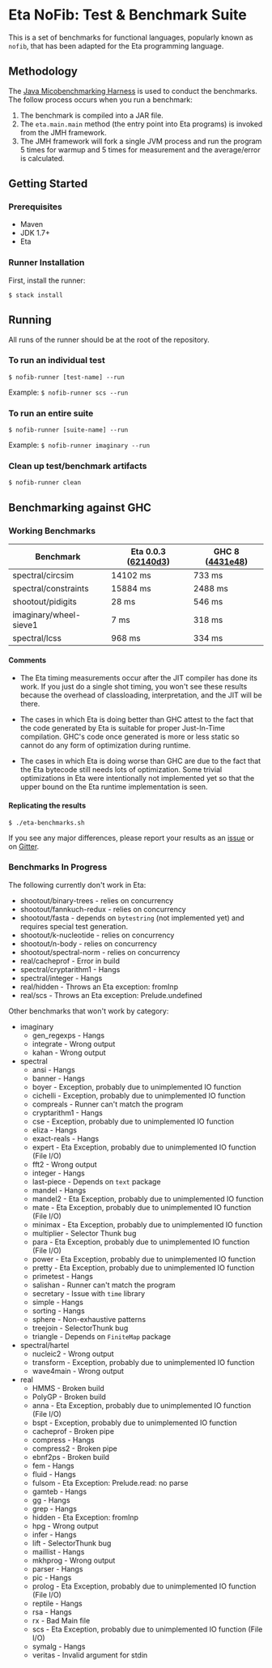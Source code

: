 # Eta NoFib: Test & Benchmark Suite

This is a set of benchmarks for functional languages, popularly known as `nofib`, that has been adapted for the Eta programming language.

## Methodology
The [Java Micobenchmarking Harness](http://openjdk.java.net/projects/code-tools/jmh/) is used to conduct the benchmarks. The follow process occurs when you run a benchmark:

1. The benchmark is compiled into a JAR file.
2. The `eta.main.main` method (the entry point into Eta programs) is invoked from the
   JMH framework.
3. The JMH framework will fork a single JVM process and run the program 5 times for
   warmup and 5 times for measurement and the average/error is calculated.

## Getting Started

### Prerequisites
- Maven
- JDK 1.7+
- Eta

### Runner Installation

First, install the runner:

`$ stack install`

## Running
 All runs of the runner should be at the root of the repository.

### To run an individual test
`$ nofib-runner [test-name] --run`

Example:
`$ nofib-runner scs --run`

### To run an entire suite
`$ nofib-runner [suite-name] --run`

Example:
`$ nofib-runner imaginary --run`

### Clean up test/benchmark artifacts
`$ nofib-runner clean`

## Benchmarking against GHC

### Working Benchmarks

| Benchmark              | Eta 0.0.3 ([62140d3](https://github.com/typelead/eta/commit/62140d3173cbc291b1f6c629fa55bf40e55171ea)) | GHC 8 ([4431e48](https://perf.haskell.org/ghc/#revision/4431e48e6dc0a0e47328b6d0ed34a9b8503be4b0)) |
| ---------------------- | ---------------------- | ------------------ |
| spectral/circsim       | 14102 ms               | 733 ms             |
| spectral/constraints   | 15884 ms               | 2488 ms            |
| shootout/pidigits      | 28 ms                  | 546 ms             |
| imaginary/wheel-sieve1 | 7 ms                   | 318 ms             |
| spectral/lcss          | 968 ms                 | 334 ms             |

#### Comments

- The Eta timing measurements occur after the JIT compiler has done its work.
  If you just do a single shot timing, you won't see these results because the
  overhead of classloading, interpretation, and the JIT will be there.

- The cases in which Eta is doing better than GHC attest to the fact that the code
  generated by Eta is suitable for proper Just-In-Time compilation. GHC's code once
  generated is more or less static so cannot do any form of optimization during
  runtime.

- The cases in which Eta is doing worse than GHC are due to the fact that the Eta
  bytecode still needs lots of optimization. Some trivial optimizations in Eta were
  intentionally not implemented yet so that the upper bound on the Eta runtime
  implementation is seen.

#### Replicating the results

`$ ./eta-benchmarks.sh`

If you see any major differences, please report your results as an [issue](https://github.com/rahulmutt/nofib/issues/new) or on [Gitter](https://gitter.im/typelead/eta).

### Benchmarks In Progress
The following currently don't work in Eta:
- shootout/binary-trees - relies on concurrency
- shootout/fannkuch-redux - relies on concurrency
- shootout/fasta - depends on `bytestring` (not implemented yet) and requires special test generation.
- shootout/k-nucleotide - relies on concurrency
- shootout/n-body - relies on concurrency
- shootout/spectral-norm - relies on concurrency
- real/cacheprof - Error in build
- spectral/cryptarithm1 - Hangs
- spectral/integer - Hangs
- real/hidden - Throws an Eta exception: fromInp
- real/scs - Throws an Eta exception: Prelude.undefined

Other benchmarks that won't work by category:
- imaginary
  - gen_regexps - Hangs
  - integrate - Wrong output
  - kahan - Wrong output
- spectral
  - ansi - Hangs
  - banner - Hangs
  - boyer - Exception, probably due to unimplemented IO function
  - cichelli - Exception, probably due to unimplemented IO function
  - compreals - Runner can't match the program
  - cryptarithm1 - Hangs
  - cse - Exception, probably due to unimplemented IO function
  - eliza - Hangs
  - exact-reals - Hangs
  - expert - Eta Exception, probably due to unimplemented IO function (File I/O)
  - fft2 - Wrong output
  - integer - Hangs
  - last-piece - Depends on `text` package
  - mandel - Hangs
  - mandel2 - Eta Exception, probably due to unimplemented IO function
  - mate - Eta Exception, probably due to unimplemented IO function (File I/O)
  - minimax - Eta Exception, probably due to unimplemented IO function
  - multiplier - Selector Thunk bug
  - para - Eta Exception, probably due to unimplemented IO function (File I/O)
  - power - Eta Exception, probably due to unimplemented IO function
  - pretty - Eta Exception, probably due to unimplemented IO function
  - primetest - Hangs
  - salishan - Runner can't match the program
  - secretary - Issue with `time` library
  - simple - Hangs
  - sorting - Hangs
  - sphere - Non-exhaustive patterns
  - treejoin - SelectorThunk bug
  - triangle - Depends on `FiniteMap` package
- spectral/hartel
  - nucleic2 - Wrong output
  - transform - Exception, probably due to unimplemented IO function
  - wave4main - Wrong output
- real
  - HMMS - Broken build
  - PolyGP - Broken build
  - anna - Eta Exception, probably due to unimplemented IO function (File I/O)
  - bspt - Exception, probably due to unimplemented IO function
  - cacheprof - Broken pipe
  - compress  - Hangs
  - compress2 - Broken pipe
  - ebnf2ps - Broken build
  - fem - Hangs
  - fluid - Hangs
  - fulsom - Eta Exception: Prelude.read: no parse
  - gamteb - Hangs
  - gg - Hangs
  - grep - Hangs
  - hidden - Eta Exception: fromInp
  - hpg - Wrong output
  - infer - Hangs
  - lift - SelectorThunk bug
  - maillist - Hangs
  - mkhprog - Wrong output
  - parser - Hangs
  - pic - Hangs
  - prolog - Eta Exception, probably due to unimplemented IO function (File I/O)
  - reptile - Hangs
  - rsa - Hangs
  - rx - Bad Main file
  - scs - Eta Exception, probably due to unimplemented IO function (File I/O)
  - symalg - Hangs
  - veritas - Invalid argument for stdin
